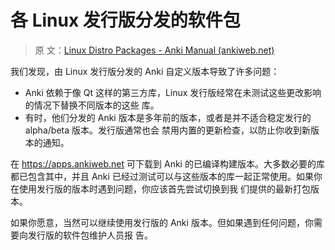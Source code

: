 # 各 Linux 发行版分发的软件包

> 原
> 文：[Linux Distro Packages - Anki Manual (ankiweb.net)](https://docs.ankiweb.net/platform/linux/distro-packages.html)

我们发现，由 Linux 发行版分发的 Anki 自定义版本导致了许多问题：

- Anki 依赖于像 Qt 这样的第三方库，Linux 发行版经常在未测试这些更改影响的情况下替换不同版本的这些
  库。
- 有时，他们分发的 Anki 版本是多年前的版本，或者是并不适合稳定发行的 alpha/beta 版本。发行版通常也会
  禁用内置的更新检查，以防止你收到新版本的通知。

在 <https://apps.ankiweb.net> 可下载到 Anki 的已编译构建版本。大多数必要的库都已包含其中，并且 Anki
已经过测试可以与这些版本的库一起正常使用。如果你在使用发行版的版本时遇到问题，你应该首先尝试切换到我
们提供的最新打包版本。

如果你愿意，当然可以继续使用发行版的 Anki 版本。但如果遇到任何问题，你需要向发行版的软件包维护人员报
告。
